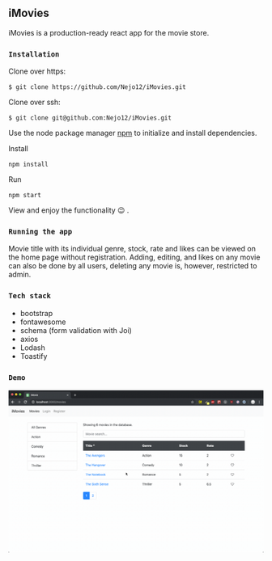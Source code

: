 ## iMovies

iMovies is a production-ready react app for the movie store.

### `Installation`

Clone over https:

```
$ git clone https://github.com/Nejo12/iMovies.git
```

Clone over ssh:

```
$ git clone git@github.com:Nejo12/iMovies.git
```

Use the node package manager [npm](https://www.npmjs.com/) to initialize and install dependencies.

Install

```
npm install
```

Run

```
npm start
```

View and enjoy the functionality :wink: .

### `Running the app`

Movie title with its individual genre, stock, rate and likes can be viewed on the home page without registration. Adding, editing, and likes on any movie can also be done by all users, deleting any movie is, however, restricted to admin.

### `Tech stack`

- bootstrap
- fontawesome
- schema (form validation with Joi)
- axios
- Lodash
- Toastify

### `Demo`

![Demo](public/111.gif)
